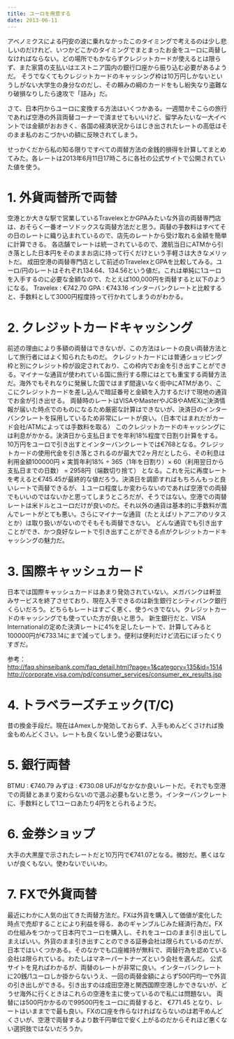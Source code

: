 ```yaml
---
title: ユーロを用意する
date: 2013-06-11
---
```


アベノミクスによる円安の波に乗れなかったこのタイミングで考えるのは少し悲しいのだけれど、いつかどこかのタイミングでまとまったお金をユーロに両替しなければならない。どの場所でもかならずクレジットカードが使えるとは限らず、また家賃の支払いはエストニア国内の銀行口座から振り込む必要があるようだ。
そうでなくてもクレジットカードのキャッシング枠は10万円しかないというしがない大学生の身分なのだし、その頼みの綱のカードをもし紛失なり盗難なり破損なりしたら速攻で「詰み」だ。

さて、日本円からユーロに変換する方法はいくつかある。一週間かそこらの旅行であれば空港の外貨両替コーナーで済ませてもいいけど、留学みたいな一大イベントでは金額がおおきく、各国の経済状況からはじき出されたレートの高低はそのまま私のおこづかいの額に反映されてしまう。

せっかくだから私の知る限りですべての両替方法の金銭的損得を計算してまとめてみた。各レートは2013年6月11日17時ころに各社の公式サイトで公開されていた値を使う。

# 1. 外貨両替所で両替
空港とか大きな駅で営業しているTravelexとかGPAみたいな外貨の両替専門店は、おそらく一番オーソドックスな両替方法だと思う。両替の手数料はすべてその日のレートに織り込まれているので、店先のレートから受け取れる金額を簡単に計算できる。
各店舗でレートは統一されているので、渡航当日にATMから引き落とした日本円をそのままお店に持って行くだけという手軽さは大きなメリットだ。
成田空港の両替専門店として前述のTravelexとGPAを比較してみる。ユーロ/円のレートはそれぞれ134.64、134.56という値だ。これは単純に1ユーロを入手するのに必要な金額なので、たとえば100,000円を両替すると以下のようになる。
Travelex : €742.70
GPA : €743.16
インターバンクレートと比較すると、手数料として3000円程度持って行かれてしまうのがわかる。

# 2. クレジットカードキャッシング
前述の理由により多額の両替はできないが、この方法はレートの良い両替方法として旅行者にはよく知られたものだ。
クレジットカードには普通ショッピング枠と別にクレジット枠が設定されており、この枠内でお金を引き出すことができる。マイナーな通貨が使われている国に旅行する際にはとても重宝する両替方法だ。海外でもそれなりに発展した国ではまず間違いなく街中にATMがあり、ここにクレジットカードを差し込んで暗証番号と金額を入力するだけで現地の通貨でお金が引き出せる。
両替時のレートはVISAやMasterやJCBやAMEXに決済情報が届いた時点でのものになるため厳密な計算はできないが、決済日のインターバンクレートを採用しているため非常にレートが良い。（日本ではまれだがカード会社/ATMによっては手数料を取る）
このクレジットカードのキャッシングには利息がかかる。決済日から支払日までを年利18%程度で日割り計算をする。10万円をユーロで引き出すとインターバンクレートでは€768となる。クレジットカードの使用代金を引き落とされるのが最大で2ヶ月だとしたら、その利息は
利用金額100000円 × 実質年利18% ÷ 365（1年を日割り）× 60（利用翌日から支払日までの日数）
= 2958円（端数切り捨て）
となる。これを元に再度レートを考えると€745.45が最終的な値だろう。決済日を調節すればもちろんもっと良いレートで両替できるが、１ユーロ程度しか変わらないのであれば空港での両替でもいいのではないかと思ってしまうところだが、そうではない。空港での両替レートは米ドルとユーロだけが良いのだ。それ以外の通貨は基本的に手数料が嵩んでレートがとても悪い。さらにマイナーな通貨（たとえばリトアニアのリタスとか）は取り扱いがないのでそもそも両替できない。
どんな通貨でも引き出すことができ、かつ良好なレートで引き出すことができる点がクレジットカードキャッシングの魅力だ。

# 3. 国際キャッシュカード
日本では国際キャッシュカードはあまり発効されていない。メガバンクは軒並みサービスを終了させており、現在入手できるのは新生銀行とシティバンク銀行くらいだろう。どちらもレートはすごく悪く、使うべきでない。クレジットカードのキャッシングでも使っていた方が良いと思う。
新生銀行だと、VISA Internationalの定めた決済レートに4%を足したレートで、計算してみると100000円が€733.14にまで減ってしまう。便利は便利だけど流石にぼったくりすぎだ。

参考：<br>
<http://faq.shinseibank.com/faq_detail.html?page=1&category=135&id=1514><br>
<http://corporate.visa.com/pd/consumer_services/consumer_ex_results.jsp>

# 4. トラベラーズチェック(T/C)
昔の換金手段だ。現在はAmexしか発効しておらず、入手もめんどくさければ換金もめんどくさい。レートも良くないし使う必要はない。

# 5. 銀行両替
BTMU : €740.79
みずほ : €730.08
UFJがなかなか良いレートだ。それでも空港での両替とあまり変わらないので選ぶ必要もないと思う。インターバンクレートに、手数料として1ユーロあたり4円をとられるようだ。

# 6. 金券ショップ
大手の大黒屋で示されたレートだと10万円で€741.07となる。微妙だ。悪くはないが良くもない。使わないでいいわ。

# 7. FXで外貨両替
最近にわかに人気の出てきた両替方法だ。FXは外貨を購入して価値が変化した時点で売却することにより利益を得る、あのギャンブルじみた経済行為だ。FXの仕組みをつかって日本円でユーロを購入し、それをユーロのまま引き出してしまえばいい。外貨のまま引き出すことのできる証券会社は限られているのだが、日本ではいくつかある。そのなかでも口座維持が無料で、両替行為を認めている会社は限られている。わたしはマネーパートナーズという会社を選んだ。
公式サイトを見ればわかるが、両替のレートが非常に良い。インターバンクレートに20銭/1ユーロしか掛からないうえ、一回の両替金額によらず500円均一で外貨の引き出しができる。引き出すのは成田空港と関西国際空港しかできないが、どうせ海外に行くときはこれらの空港を主に使っているので私には問題ない。
両替には500円かかるので99500円をユーロに両替すると、
€771.45
となり、レートはいままでで最も良い。FXの口座を作らなければならないのは若干めんどくさいが、空港で両替するより数千円単位で安く上がるのだからそれほど悪くない選択肢ではないだろうか。
